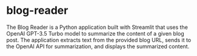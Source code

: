 # blog-reader
The Blog Reader is a Python application built with Streamlit that uses the OpenAI GPT-3.5 Turbo model to summarize the content of a given blog post. The application extracts text from the provided blog URL, sends it to the OpenAI API for summarization, and displays the summarized content.
